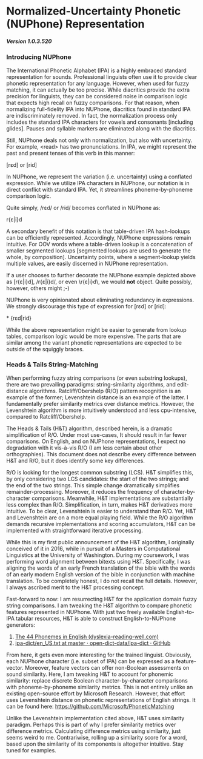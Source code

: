 # Normalized-Uncertainty Phonetic (NUPhone) Representation

##### Version 1.0.3.520

### Introducing NUPhone

The International Phonetic Alphabet (IPA) is a highly embraced standard representation for sounds. Professional linguists often use it to provide clear phonetic representation for any language. However, when used for fuzzy matching, it can actually be too precise. While diacritics provide the extra precision for linguists, they can be considered noise in comparison logic that expects high recall on fuzzy comparisons. For that reason, when normalizing full-fidelity IPA into NUPhone, diacritics found in standard IPA are indiscriminately removed. In fact, the normalization process only includes the standard IPA characters for vowels and consonants [including glides]. Pauses and syllable markers are eliminated along with the diacritics.

Still, NUPhone deals not only with normalization, but also with uncertainty. For example, \<read\> has two pronunciations. In IPA, we might represent the past and present tenses of this verb in this manner:

[rɛd] or [rid]

In NUPhone, we represent the variation (i.e. uncertainty) using a conflated expression. While we utilize IPA characters in NUPhone, our notation is in direct conflict with standard IPA. Yet, it streamlines phoneme-by-phoneme comparison logic.

Quite simply, /rɛd/ or /rid/ becomes conflated in NUPhone as:

r{ɛ|i}d

A secondary benefit of this notation is that table-driven IPA hash-lookups can be efficiently represented. Accordingly, NUPhone expressions remain intuitive. For OOV words where a table-driven lookup is a concatenation of smaller segmented lookups [segmented lookups are used to generate the whole, by composition]. Uncertainty points, where a segment-lookup yields multiple values, are easily discerned in NUPhone representation.

If a user chooses to further decorate the NUPhone example depicted above as [r{ɛ|i}d], /r{ɛ|i}d/, or even \\r{ɛ|i}d\\, we would **not** object. Quite possibly, however, others might ;-)

NUPhone is very opinionated about eliminating redundancy in expressions. We strongly discourage this type of expression for [rɛd] or [rid]:

\* {rɛd|rid}

While the above representation might be easier to generate from lookup tables, comparison logic would be more expensive. The parts that are similar among the variant phonetic representations are expected to be outside of the squiggly braces.

### Heads & Tails String-Matching

When performing fuzzy string comparisons (or even substring lookups), there are two prevailing paradigms: string-similarity algorithms, and edit-distance algorithms. Ratcliff/Obershelp (R/O) pattern recognition is an example of the former; Levenshtein distance is an example of the latter. I fundamentally prefer similarity metrics over distance metrics. However, the Levenshtein algorithm is more intuitively understood and less cpu-intensive, compared to Ratcliff/Obershelp.

The Heads & Tails (H&T) algorithm, described herein, is a dramatic simplification of R/O. Under most use-cases, It should result in far fewer comparisons. On English, and on NUPhone representations, I expect no degradation with it vis-à-vis R/O (I am less certain about other orthographies). This document does not describe every difference between H&T and R/O, but it does identify some key differences.

R/O is looking for the longest common substring (LCS). H&T simplifies this, by only considering two LCS candidates: the start of the two strings; and the end of the two strings. This simple change dramatically simplifies remainder-processing. Moreover, it reduces the frequency of character-by-character comparisons. Meanwhile, H&T implementations are substantially less complex than R/O. Simplification, in turn, makes H&T derivatives more intuitive. To be clear, Levenshtein is easier to understand than R/O. Yet, H&T and Levenshtein are on a more equal playing field. While the R/O algorithm demands recursive implementations and scoring accumulators, H&T can be implemented with straightforward iterative processing.

While this is my first public announcement of the H&T algorithm, I originally conceived of it in 2016, while in pursuit of a Masters in Computational Linguistics at the University of Washington. During my coursework, I was performing word alignment between bitexts using H&T. Specifically, I was aligning the words of an early French translation of the bible with the words of an early modern English version of the bible in conjunction with machine translation. To be completely honest, I do not recall the full details. However, I always ascribed merit to the H&T processing concept.

Fast-forward to now: I am resurrecting H&T for the application domain fuzzy string comparisons. I am tweaking the H&T algorithm to compare phonetic features represented in NUPhone. With just two freely available English-to-IPA tabular resources, H&T is able to construct English-to-NUPhone generators:

1) [The 44 Phonemes in English (dyslexia-reading-well.com)](https://www.dyslexia-reading-well.com/44-phonemes-in-english.html)
2) [ipa-dict/en_US.txt at master · open-dict-data/ipa-dict · GitHub](https://github.com/open-dict-data/ipa-dict/blob/master/data/en_US.txt)

From here, it gets even more interesting for the trained linguist. Obviously, each NUPhone character (i.e. subset of IPA) can be expressed as a feature-vector. Moreover, feature vectors can offer non-Boolean assessments on sound similarity. Here, I am tweaking H&T to account for phonemic similarity: replace discrete Boolean character-by-character comparisons with phoneme-by-phoneme similarity metrics. This is not entirely unlike an existing open-source effort by Microsoft Research. However, that effort uses Levenshtein distance on phonetic representations of English strings. It can be found here:
https://github.com/Microsoft/PhoneticMatching

Unlike the Levenshtein implementation cited above, H&T uses similarity paradigm. Perhaps this is part of why I prefer similarity metrics over difference metrics. Calculating difference metrics using similarity, just seems weird to me. Contrariwise, rolling up a similarity score for a word, based upon the similarity of its components is altogether intuitive. Stay tuned for examples.
